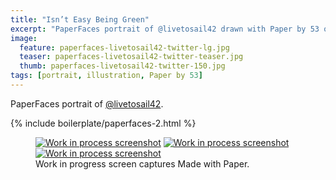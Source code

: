 ```yaml
---
title: "Isn’t Easy Being Green"
excerpt: "PaperFaces portrait of @livetosail42 drawn with Paper by 53 on an iPad."
image: 
  feature: paperfaces-livetosail42-twitter-lg.jpg
  teaser: paperfaces-livetosail42-twitter-teaser.jpg
  thumb: paperfaces-livetosail42-twitter-150.jpg
tags: [portrait, illustration, Paper by 53]
---
```


PaperFaces portrait of [@livetosail42](http://twitter.com/livetosail42).

{% include boilerplate/paperfaces-2.html %}

<figure class="third">
  <a href="{{ site.url }}/assets/images/paperfaces-livetosail42-process-1-lg.jpg"><img src="{{ site.url }}/assets/images/paperfaces-livetosail42-process-1-600.jpg" alt="Work in process screenshot"></a>
  <a href="{{ site.url }}/assets/images/paperfaces-livetosail42-process-2-lg.jpg"><img src="{{ site.url }}/assets/images/paperfaces-livetosail42-process-2-600.jpg" alt="Work in process screenshot"></a>
  <a href="{{ site.url }}/assets/images/paperfaces-livetosail42-process-3-lg.jpg"><img src="{{ site.url }}/assets/images/paperfaces-livetosail42-process-3-600.jpg" alt="Work in process screenshot"></a>
  <figcaption>Work in progress screen captures Made with Paper.</figcaption>
</figure>